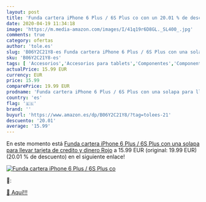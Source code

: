 ```yaml
---
layout: post
title: 'Funda cartera iPhone 6 Plus / 6S Plus co con un 20.01 % de descuento'
date: 2020-04-19 11:34:18
image: 'https://m.media-amazon.com/images/I/41q19r6D8GL._SL400_.jpg'
comments: true
category: ofertas
author: 'tole.es'
slug: 'B06Y2C21Y8-es Funda cartera iPhone 6 Plus / 6S Plus con una solapa para...'
sku: 'B06Y2C21Y8-es'
tags: [ 'Accesorios','Accesorios para tablets','Componentes','Componentes y piezas para portátiles','Informática','Teclados de repuesto para portátiles y netbooks','Teclados para tablets','iphone', ]
actualPrice: 15.99 EUR
currency: EUR
price: 15.99
comparePrice: 19.99 EUR
prodname: 'Funda cartera iPhone 6 Plus / 6S Plus con una solapa para llevar tarjeta de credito y dinero  Rojo'
country: 'es'
flag: '🇪🇸'
brand: ''
buyurl: 'https://www.amazon.es/dp/B06Y2C21Y8/?tag=tolees-21'
descuento: '20.01'
average: '15.99'
---
```


En este momento está [Funda cartera iPhone 6 Plus / 6S Plus con una solapa para llevar tarjeta de credito y dinero  Rojo](https://www.amazon.es/dp/B06Y2C21Y8/?tag=tolees-21) a 15.99 EUR (original: 19.99 EUR) (20.01 %  de descuento) en el siguiente enlace!

[![Funda cartera iPhone 6 Plus / 6S Plus co](https://m.media-amazon.com/images/I/41q19r6D8GL._SL400_.jpg)](https://www.amazon.es/dp/B06Y2C21Y8/?tag=tolees-21)

🔎:


[🛒 Aquí!!!](https://www.amazon.es/dp/B06Y2C21Y8/?tag=tolees-21)
